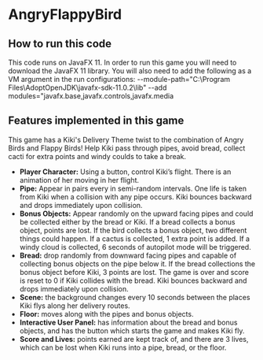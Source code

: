 # AngryFlappyBird

## How to run this code

This code runs on JavaFX 11. In order to run this game you will need to download the JavaFX 11 library. You will also need to add the following as a VM argument in the run configurations: --module-path="C:\Program Files\AdoptOpenJDK\javafx-sdk-11.0.2\lib" --add modules="javafx.base,javafx.controls,javafx.media

## Features implemented in this game

This game has a Kiki's Delivery Theme twist to the combination of Angry Birds and Flappy Birds! Help Kiki pass through pipes, avoid bread, collect cacti for extra points and windy coulds to take a break. 

* **Player Character:** Using a button, control Kiki’s flight. There is an animation of her moving in her flight. 
* **Pipe:**  Appear in pairs every in semi-random intervals. One life is taken from Kiki when a collision with any pipe occurs. Kiki bounces backward and drops immediately upon collision. 
* **Bonus Objects:** Appear randomly on the upward facing pipes and could be collected either by the bread or Kiki. If a bread collects a bonus object, points are lost. If the bird collects a bonus object, two different things could happen. If a cactus is collected, 1 extra point is added. If a windy cloud is collected, 6 seconds of autopilot mode will be triggered.
* **Bread:** drop randomly from downward facing pipes and capable of collecting bonus objects on the pipe below it. If the bread collections the bonus object before Kiki, 3 points are lost. The game is over and score is reset to 0 if Kiki collides with the bread. Kiki bounces backward and drops immediately upon collision.
* **Scene:** the background changes every 10 seconds between the places Kiki flys along her delivery routes.
* **Floor:** moves along with the pipes and bonus objects. 
* **Interactive User Panel:** has information about the bread and bonus objects, and has the button which starts the game and makes Kiki fly. 
* **Score and Lives:** points earned are kept track of, and there are 3 lives, which can be lost when Kiki runs into a pipe, bread, or the floor.
